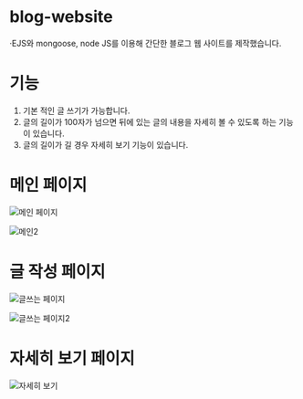 # blog-website

·EJS와 mongoose, node JS를 이용해 간단한 블로그 웹 사이트를 제작했습니다.

# 기능
1. 기본 적인 글 쓰기가 가능합니다.
2. 글의 길이가 100자가 넘으면 뒤에 있는 글의 내용을 자세히 볼 수 있도록 하는 기능이 있습니다.
3. 글의 길이가 길 경우 자세히 보기 기능이 있습니다.

# 메인 페이지
![메인 페이지](https://user-images.githubusercontent.com/55783877/109746784-4d6dcc00-7c19-11eb-8a42-8dfde2cae463.png)

![메인2](https://user-images.githubusercontent.com/55783877/109746436-ba349680-7c18-11eb-95f7-23ec750273f6.png)

# 글 작성 페이지
![글쓰는 페이지](https://user-images.githubusercontent.com/55783877/109746442-bbfe5a00-7c18-11eb-937d-2e113cc98c3d.png)

![글쓰는 페이지2](https://user-images.githubusercontent.com/55783877/109746446-bdc81d80-7c18-11eb-944c-ecf3a70239a8.png)

# 자세히 보기 페이지
![자세히 보기](https://user-images.githubusercontent.com/55783877/109746591-f9fb7e00-7c18-11eb-9d60-6a97ca80b25f.png)

